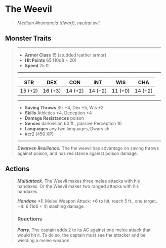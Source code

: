 # The Weevil
>*Medium #humanoid (dwarf), neutral evil*
## Monster Traits
>___
>- **Armor Class** 15 (studded leather armor)
>- **Hit Points** 65 (10d8 + 20)
>- **Speed** 25 ft. 
>___
>|STR|DEX|CON|INT|WIS|CHA|
>|:---:|:---:|:---:|:---:|:---:|:---:|
>|15 (+2)|16 (+3)|14 (+2)|14 (+2)|11 (+0)|14 (+2)|
>___
>- **Saving Throws** Str +4, Dex +5, Wis +2
>- **Skills** Athletics +4, Deception +4
>- **Damage Resistances** poison
>- **Senses** darkvision 60 ft., passive Perception 10
>- **Languages** any two languages, Dwarvish
>- #cr2 (450 XP)
>___
>***Dwarven Resilience.*** The the weevil has advantage on saving throws against poison, and has resistance against poison damage.  
>
## Actions
>***Multiattack.*** The Weevil makes three melee attacks with his handaxes. Or the Weevil makes two ranged attacks with his handaxes.  
>
>***Handaxe +1.*** Melee Weapon Attack: +6 to hit, reach 5 ft., one target. Hit: 6 (1d6 + 4) slashing damage.  
>
>### Reactions
>***Parry.*** The captain adds 2 to its AC against one melee attack that would hit it. To do so, the captain must see the attacker and be wielding a melee weapon.